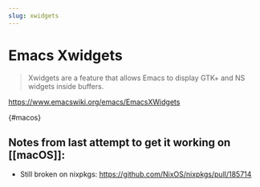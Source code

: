 ```yaml
---
slug: xwidgets
---
```


# Emacs Xwidgets


> Xwidgets are a feature that allows Emacs to display GTK+ and NS widgets inside buffers.

https://www.emacswiki.org/emacs/EmacsXWidgets

{#macos}
## Notes from last attempt to get it working on [[macOS]]:

- Still broken on nixpkgs: https://github.com/NixOS/nixpkgs/pull/185714